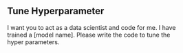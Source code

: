 ## Tune Hyperparameter

I want you to act as a data scientist and code for me. I have  
trained a [model name]. Please write the code to tune the  
hyper parameters.